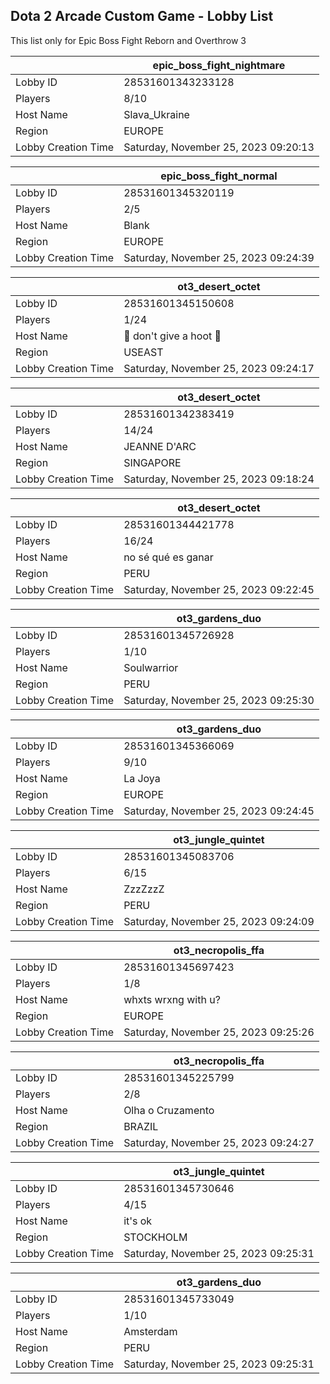 ## Dota 2 Arcade Custom Game - Lobby List

This list only for Epic Boss Fight Reborn and Overthrow 3

|  | epic_boss_fight_nightmare |
| ------ | ------ |
| Lobby ID | 28531601343233128 |
| Players | 8/10 |
| Host Name | Slava_Ukraine |
| Region | EUROPE |
| Lobby Creation Time | Saturday, November 25, 2023 09:20:13 |


|  | epic_boss_fight_normal |
| ------ | ------ |
| Lobby ID | 28531601345320119 |
| Players | 2/5 |
| Host Name | Blank |
| Region | EUROPE |
| Lobby Creation Time | Saturday, November 25, 2023 09:24:39 |


|  | ot3_desert_octet |
| ------ | ------ |
| Lobby ID | 28531601345150608 |
| Players | 1/24 |
| Host Name | 🦉 don't give a hoot 🦉 |
| Region | USEAST |
| Lobby Creation Time | Saturday, November 25, 2023 09:24:17 |


|  | ot3_desert_octet |
| ------ | ------ |
| Lobby ID | 28531601342383419 |
| Players | 14/24 |
| Host Name | JEANNE D'ARC |
| Region | SINGAPORE |
| Lobby Creation Time | Saturday, November 25, 2023 09:18:24 |


|  | ot3_desert_octet |
| ------ | ------ |
| Lobby ID | 28531601344421778 |
| Players | 16/24 |
| Host Name | no sé qué es ganar |
| Region | PERU |
| Lobby Creation Time | Saturday, November 25, 2023 09:22:45 |


|  | ot3_gardens_duo |
| ------ | ------ |
| Lobby ID | 28531601345726928 |
| Players | 1/10 |
| Host Name | Soulwarrior |
| Region | PERU |
| Lobby Creation Time | Saturday, November 25, 2023 09:25:30 |


|  | ot3_gardens_duo |
| ------ | ------ |
| Lobby ID | 28531601345366069 |
| Players | 9/10 |
| Host Name | La Joya |
| Region | EUROPE |
| Lobby Creation Time | Saturday, November 25, 2023 09:24:45 |


|  | ot3_jungle_quintet |
| ------ | ------ |
| Lobby ID | 28531601345083706 |
| Players | 6/15 |
| Host Name | ZzzZzzZ |
| Region | PERU |
| Lobby Creation Time | Saturday, November 25, 2023 09:24:09 |


|  | ot3_necropolis_ffa |
| ------ | ------ |
| Lobby ID | 28531601345697423 |
| Players | 1/8 |
| Host Name | whxts wrxng with u? |
| Region | EUROPE |
| Lobby Creation Time | Saturday, November 25, 2023 09:25:26 |


|  | ot3_necropolis_ffa |
| ------ | ------ |
| Lobby ID | 28531601345225799 |
| Players | 2/8 |
| Host Name | Olha o Cruzamento |
| Region | BRAZIL |
| Lobby Creation Time | Saturday, November 25, 2023 09:24:27 |


|  | ot3_jungle_quintet |
| ------ | ------ |
| Lobby ID | 28531601345730646 |
| Players | 4/15 |
| Host Name | it's ok |
| Region | STOCKHOLM |
| Lobby Creation Time | Saturday, November 25, 2023 09:25:31 |


|  | ot3_gardens_duo |
| ------ | ------ |
| Lobby ID | 28531601345733049 |
| Players | 1/10 |
| Host Name | Amsterdam |
| Region | PERU |
| Lobby Creation Time | Saturday, November 25, 2023 09:25:31 |


